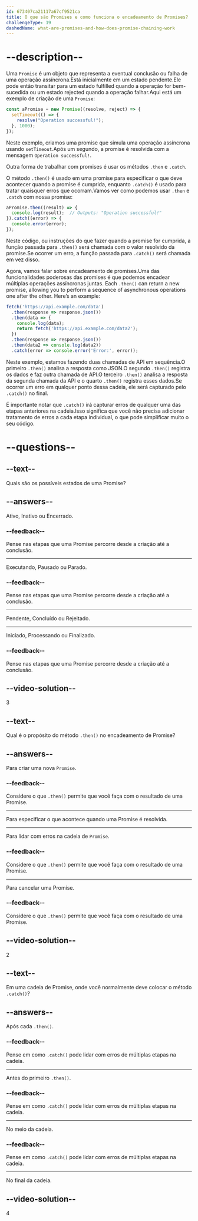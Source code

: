 ```yaml
---
id: 673407ca21117a67cf9521ca
title: O que são Promises e como funciona o encadeamento de Promises?
challengeType: 19
dashedName: what-are-promises-and-how-does-promise-chaining-work
---
```


# --description--

Uma `Promise` é um objeto que representa a eventual conclusão ou falha de uma operação assíncrona.Está inicialmente em um estado pendente.Ele pode então transitar para um estado fulfilled quando a operação for bem-sucedida ou um estado rejected quando a operação falhar.Aqui está um exemplo de criação de uma `Promise`:

```js
const aPromise = new Promise((resolve, reject) => {
  setTimeout(() => {
    resolve("Operation successful!");
  }, 1000);
});
```

Neste exemplo, criamos uma promise que simula uma operação assíncrona usando `setTimeout`.Após um segundo, a promise é resolvida com a mensagem `Operation successful!`.

Outra forma de trabalhar com promises é usar os métodos `.then` e `.catch`.

O método `.then()` é usado em uma promise para especificar o que deve acontecer quando a promise é cumprida, enquanto `.catch()` é usado para tratar quaisquer erros que ocorram.Vamos ver como podemos usar `.then` e `.catch` com nossa promise:

```js
aPromise.then((result) => {
  console.log(result);  // Outputs: "Operation successful!"
}).catch((error) => {
  console.error(error);
});
```

Neste código, ou instruções do que fazer quando a promise for cumprida, a função passada para `.then()` será chamada com o valor resolvido da promise.Se ocorrer um erro, a função passada para `.catch()` será chamada em vez disso.

Agora, vamos falar sobre encadeamento de promises.Uma das funcionalidades poderosas das promises é que podemos encadear múltiplas operações assíncronas juntas. Each `.then()` can return a new promise, allowing you to perform a sequence of asynchronous operations one after the other. Here’s an example: 

```js
fetch('https://api.example.com/data')
  .then(response => response.json())
  .then(data => {
    console.log(data);
    return fetch('https://api.example.com/data2');
  })
  .then(response => response.json())
  .then(data2 => console.log(data2))
  .catch(error => console.error('Error:', error));
```

Neste exemplo, estamos fazendo duas chamadas de API em sequência.O primeiro `.then()` analisa a resposta como JSON.O segundo `.then()` registra os dados e faz outra chamada de API.O terceiro `.then()` analisa a resposta da segunda chamada da API e o quarto `.then()` registra esses dados.Se ocorrer um erro em qualquer ponto dessa cadeia, ele será capturado pelo `.catch()` no final.

É importante notar que `.catch()` irá capturar erros de qualquer uma das etapas anteriores na cadeia.Isso significa que você não precisa adicionar tratamento de erros a cada etapa individual, o que pode simplificar muito o seu código.

# --questions--

## --text--

Quais são os possíveis estados de uma Promise?

## --answers--

Ativo, Inativo ou Encerrado.

### --feedback--

Pense nas etapas que uma Promise percorre desde a criação até a conclusão.

---

Executando, Pausado ou Parado.

### --feedback--

Pense nas etapas que uma Promise percorre desde a criação até a conclusão.

---

Pendente, Concluído ou Rejeitado.

---

Iniciado, Processando ou Finalizado.

### --feedback--

Pense nas etapas que uma Promise percorre desde a criação até a conclusão.

## --video-solution--

3

## --text--

Qual é o propósito do método `.then()` no encadeamento de Promise?

## --answers--

Para criar uma nova `Promise`.

### --feedback--

Considere o que `.then()` permite que você faça com o resultado de uma Promise.

---

Para especificar o que acontece quando uma Promise é resolvida.

---

Para lidar com erros na cadeia de `Promise`.

### --feedback--

Considere o que `.then()` permite que você faça com o resultado de uma Promise.

---

Para cancelar uma Promise.

### --feedback--

Considere o que `.then()` permite que você faça com o resultado de uma Promise.

## --video-solution--

2

## --text--

Em uma cadeia de Promise, onde você normalmente deve colocar o método `.catch()`?

## --answers--

Após cada `.then()`.

### --feedback--

Pense em como `.catch()` pode lidar com erros de múltiplas etapas na cadeia.

---

Antes do primeiro `.then()`.

### --feedback--

Pense em como `.catch()` pode lidar com erros de múltiplas etapas na cadeia.

---

No meio da cadeia.

### --feedback--

Pense em como `.catch()` pode lidar com erros de múltiplas etapas na cadeia.

---

No final da cadeia.

## --video-solution--

4
